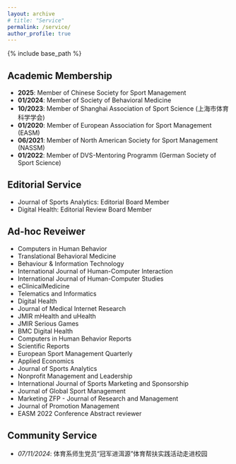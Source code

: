 ```yaml
---
layout: archive
# title: "Service"
permalink: /service/
author_profile: true
---
```

{% include base_path %}


## Academic Membership
* <b>2025</b>: Member of Chinese Society for Sport Management
* <b>01/2024</b>: Member of Society of Behavioral Medicine
* <b>10/2023</b>: Member of Shanghai Association of Sport Science (上海市体育科学学会)
*  <b>01/2020</b>: Member of European Association for Sport Management (EASM)
* <b>06/2021</b>: Member of North American Society for Sport Management (NASSM)
* <b>01/2022</b>: Member of DVS-Mentoring Programm (German Society of Sport Science)

## Editorial Service
* Journal of Sports Analytics: Editorial Board Member
* Digital Health: Editorial Review Board Member

## Ad-hoc Reveiwer
* Computers in Human Behavior
* Translational Behavioral Medicine
* Behaviour & Information Technology
* International Journal of Human-Computer Interaction
* International Journal of Human-Computer Studies
* eClinicalMedicine
* Telematics and Informatics
* Digital Health
* Journal of Medical Internet Research
* JMIR mHealth and uHealth
* JMIR Serious Games
* BMC Digital Health
* Computers in Human Behavior Reports
* Scientific Reports
* European Sport Management Quarterly
* Applied Economics
* Journal of Sports Analytics
* Nonprofit Management and Leadership
* International Journal of Sports Marketing and Sponsorship
* Journal of Global Sport Management
* Marketing ZFP - Journal of Research and Management
* Journal of Promotion Management
* EASM 2022 Conference Abstract reviewer

## Community Service
* _07/11/2024_: 体育系师生党员“冠军进洱源”体育帮扶实践活动走进校园
